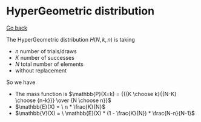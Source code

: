 # HyperGeometric distribution

[Go back](..)

The HyperGeometric distribution
$H(N, k, n)$ is taking

* $n$ number of trials/draws
* $K$ number of successes
* $N$ total number of elements
* without replacement

So we have

* The mass function is $\mathbb{P}(X=k) = {{{K \choose k}{{N-K} \choose {n-k}}} \over {N \choose n}}$
* $\mathbb{E}(X) = \ n * \frac{K}{N}$
* $\mathbb{V}(X) = \ \mathbb{E}(X) * (1 - \frac{K}{N}) * \frac{N-n}{N-1}$
